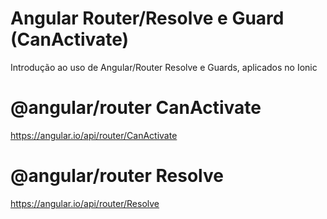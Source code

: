 # Angular Router/Resolve e Guard (CanActivate)

Introdução ao uso de Angular/Router Resolve e Guards, aplicados no Ionic

# @angular/router CanActivate

https://angular.io/api/router/CanActivate

# @angular/router Resolve

https://angular.io/api/router/Resolve

